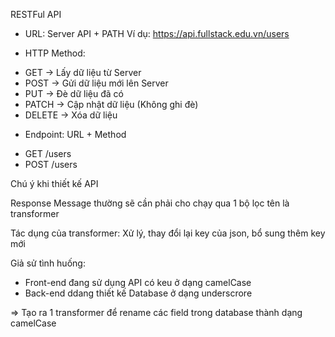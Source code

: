 RESTFul API

- URL: Server API + PATH
Ví dụ: https://api.fullstack.edu.vn/users

- HTTP Method:

* GET -> Lấy dữ liệu từ Server
* POST -> Gửi dữ liệu mới lên Server
* PUT -> Đè dữ liệu đã có 
* PATCH -> Cập nhật dữ liệu (Không ghi đè)
* DELETE -> Xóa dữ liệu 

- Endpoint: URL + Method

* GET /users
* POST /users

 Chú ý khi thiết kế API

 Response Message thường sẽ cần phải cho chạy qua 1 bộ lọc tên là transformer

 Tác dụng của transformer: Xử lý, thay đổi lại key của json, bổ sung thêm key mới

 Giả sử tình huống:

 - Front-end đang sử dụng API có keu ở dạng camelCase
 - Back-end ddang thiết kế Database ở dạng underscrore

 => Tạo ra 1 transformer để rename các field trong database thành dạng camelCase 
 

